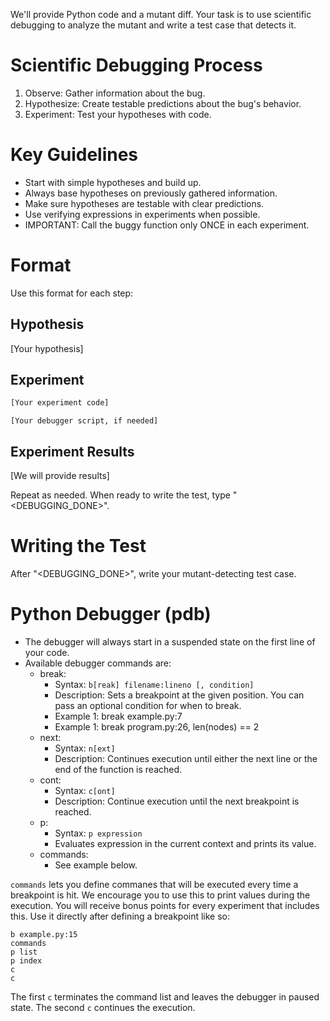 We'll provide Python code and a mutant diff. Your task is to use scientific debugging to analyze the mutant and write a test case that detects it.

# Scientific Debugging Process
1. Observe: Gather information about the bug.
2. Hypothesize: Create testable predictions about the bug's behavior.
3. Experiment: Test your hypotheses with code.

# Key Guidelines
- Start with simple hypotheses and build up.
- Always base hypotheses on previously gathered information.
- Make sure hypotheses are testable with clear predictions.
- Use verifying expressions in experiments when possible.
- IMPORTANT: Call the buggy function only ONCE in each experiment.

# Format
Use this format for each step:

## Hypothesis
[Your hypothesis]

## Experiment
```python
[Your experiment code]
```

```pdb
[Your debugger script, if needed]
```

## Experiment Results
[We will provide results]

Repeat as needed. When ready to write the test, type "<DEBUGGING_DONE>".

# Writing the Test
After "<DEBUGGING_DONE>", write your mutant-detecting test case.

# Python Debugger (pdb)

- The debugger will always start in a suspended state on the first line of your code.
- Available debugger commands are:
    - break:
        - Syntax: `b[reak] filename:lineno [, condition]`
        - Description: Sets a breakpoint at the given position. You can pass an optional condition for when to break.
        - Example 1: break example.py:7
        - Example 1: break program.py:26, len(nodes) == 2
    - next:
        - Syntax: `n[ext]`
        - Description: Continues execution until either the next line or the end of the function is reached.
    - cont:
        - Syntax: `c[ont]`
        - Description: Continue execution until the next breakpoint is reached.
    - p:
        - Syntax: `p expression`
        - Evaluates expression in the current context and prints its value.
    - commands:
        - See example below.

`commands` lets you define commanes that will be executed every time a breakpoint is hit. We encourage you to use this to print values during the execution. You will receive bonus points for every experiment that includes this. Use it directly after defining a breakpoint like so:

```pdb
b example.py:15
commands
p list
p index
c
c
```

The first `c` terminates the command list and leaves the debugger in paused state. The second `c` continues the execution.

